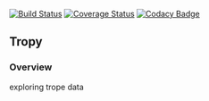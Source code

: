 
[![Build Status](https://travis-ci.org/sundoop/tropy.svg?branch=master)](https://travis-ci.org/sundoop/tropy)
[![Coverage Status](https://coveralls.io/repos/github/sundoop/tropy/badge.svg?branch=master)](https://coveralls.io/github/sundoop/tropy?branch=master)
[![Codacy Badge](https://api.codacy.com/project/badge/Grade/374f8c733be5488ca9477ca7c66b7b07)](https://www.codacy.com/app/sundoop/tropy?utm_source=github.com&amp;utm_medium=referral&amp;utm_content=sundoop/tropy&amp;utm_campaign=Badge_Grade)

## Tropy

### Overview
exploring trope data

